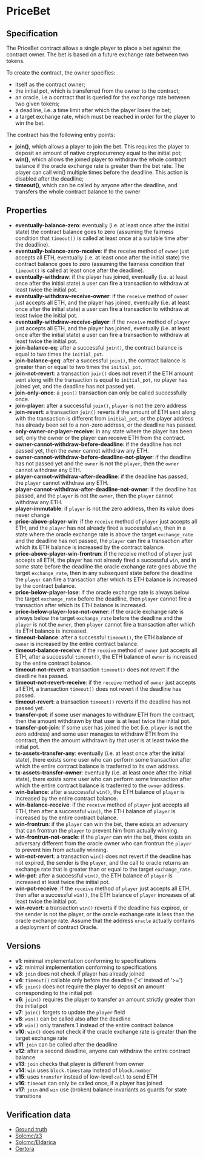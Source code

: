 # PriceBet

## Specification
The PriceBet contract allows a single player to place a bet against the contract owner. The bet is based on a future exchange rate between two tokens. 

To create the contract, the owner specifies:
- itself as the contract owner;
- the initial pot, which is transferred from the owner to the contract;
- an oracle, i.e a contract that is queried for the exchange rate between two given tokens;
- a deadline, i.e. a time limit after which the player loses the bet;
- a target exchange rate, which must be reached in order for the player to win the bet.

The contract has the following entry points:
- **join()**, which allows a player to join the bet. This requires the player to deposit an amount of native cryptocurrency equal to the initial pot;
- **win()**, which allows the joined player to withdraw the whole contract balance if the oracle exchange rate is greater than the bet rate. The player can call win() multiple times before the deadline. This action is disabled after the deadline;
- **timeout()**, which can be called by anyone after the deadline, and transfers the whole contract balance to the owner


## Properties
- **eventually-balance-zero**: eventually (i.e. at least once after the initial state) the contract balance goes to zero (assuming the fairness condition that `timeout()` is called at least once at a suitable time after the deadline).
- **eventually-balance-zero-receive**: if the receive method of `owner` just accepts all ETH, eventually (i.e. at least once after the initial state) the contract balance goes to zero (assuming the fairness condition that `timeout()` is called at least once after the deadline).
- **eventually-withdraw**: if the player has joined, eventually (i.e. at least once after the initial state) a user can fire a transaction to withdraw at least twice the initial pot.
- **eventually-withdraw-receive-owner**: if the `receive` method of `owner` just accepts all ETH, and the player has joined, eventually (i.e. at least once after the initial state) a user can fire a transaction to withdraw at least twice the initial pot.
- **eventually-withdraw-receive-player**: if the `receive` method of `player` just accepts all ETH, and the player has joined, eventually (i.e. at least once after the initial state) a user can fire a transaction to withdraw at least twice the initial pot.
- **join-balance-eq**: after a successful `join()`, the contract balance is equal to two times the `initial_pot`.
- **join-balance-geq**: after a successful `join()`, the contract balance is greater than or equal to two times the `initial_pot`.
- **join-not-revert**: a transaction `join()` does not revert if the ETH amount sent along with the transaction is equal to `initial_pot`, no player has joined yet, and the deadline has not passed yet.
- **join-only-once**: a `join()` transaction can only be called successfully once.
- **join-player**: after a successful `join()`, `player` is not the zero address
- **join-revert**: a transaction `join()` reverts if the amount of ETH sent along with the transaction is different from `initial_pot`, or the player address has already been set to a non-zero address, or the deadline has passed.
- **only-owner-or-player-receive**: in any state where the player has been set, only the owner or the player can receive ETH from the contract.
- **owner-cannot-withdraw-before-deadline**: if the deadline has not passed yet, then the `owner` cannot withdraw any ETH.
- **owner-cannot-withdraw-before-deadline-not-player**: if the deadline has not passed yet and the `owner` is not the `player`, then the `owner` cannot withdraw any ETH.
- **player-cannot-withdraw-after-deadline**: if the deadline has passed, the `player` cannot withdraw any ETH.
- **player-cannot-withdraw-after-deadline-not-owner**: if the deadline has passed, and the `player` is not the `owner`, then the `player` cannot withdraw any ETH.
- **player-immutable**: if `player` is not the zero address, then its value does never change
- **price-above-player-win**: if the `receive` method of `player` just accepts all ETH, and the `player` has not already fired a successful `win`, then in a state where the oracle exchange rate is above the target `exchange_rate` and the deadline has not passed, the `player` can fire a transaction after which its ETH balance is increased by the contract balance.
- **price-above-player-win-frontrun**: if the receive method of `player` just accepts all ETH, the player has not already fired a successful `win`, and in some state before the deadline the oracle exchange rate goes above the target `exchange_rate`, then in any subsequent state before the deadline the `player` can fire a transaction after which its ETH balance is increased by the contract balance.
- **price-below-player-lose**: if the oracle exchange rate is always below the target `exchange_rate` before the deadline, then `player` cannot fire a transaction after which its ETH balance is increased.
- **price-below-player-lose-not-owner**: if the oracle exchange rate is always below the target `exchange_rate` before the deadline and the `player` is not the `owner`, then `player` cannot fire a transaction after which its ETH balance is increased.
- **timeout-balance**: after a successful `timeout()`, the ETH balance of `owner` is increased by the entire contract balance.
- **timeout-balance-receive**: if the `receive` method of `owner` just accepts all ETH, after a successful `timeout()`, the ETH balance of `owner` is increased by the entire contract balance.
- **timeout-not-revert**: a transaction `timeout()` does not revert if the deadline has passed.
- **timeout-not-revert-receive**: if the `receive` method of `owner` just accepts all ETH, a transaction `timeout()` does not revert if the deadline has passed.
- **timeout-revert**: a transaction `timeout()` reverts if the deadline has not passed yet.
- **transfer-pot**: if some user manages to withdraw ETH from the contract, then the amount withdrawn by that user is at least twice the initial pot.
- **transfer-pot-join**: if some user has joined the bet (i.e. `player` is not the zero address) and some user manages to withdraw ETH from the contract, then the amount withdrawn by that user is at least twice the initial pot.
- **tx-assets-transfer-any**: eventually (i.e. at least once after the initial state), there exists some user who can perform some transaction after which the entire contract balance is trasferred to its own address.
- **tx-assets-transfer-owner**: eventually (i.e. at least once after the initial state), there exists some user who can perform some transaction after which the entire contract balance is trasferred to the `owner` address.
- **win-balance**: after a successful `win()`, the ETH balance of `player` is increased by the entire contract balance.
- **win-balance-receive**: if the `receive` method of `player` just accepts all ETH, then after a successful `win()`, the ETH balance of `player` is increased by the entire contract balance.
- **win-frontrun**: if the `player` can win the bet, there exists an adversary that can frontrun the `player` to prevent him from actually winning.
- **win-frontrun-not-oracle**: if the `player` can win the bet, there exists an adversary different from the oracle owner who can frontrun the `player` to prevent him from actually winning.
- **win-not-revert**: a transaction `win()` does not revert if the deadline has not expired, the sender is the `player`, and the call to oracle returns an exchange rate that is greater than or equal to the target `exchange_rate`.
- **win-pot**: after a successful `win()`, the ETH balance of `player` is increased at least twice the initial pot.
- **win-pot-receive**: if the `receive` method of `player` just accepts all ETH, then after a successful `win()`, the ETH balance of `player` increases of at least twice the initial pot.
- **win-revert**: a transaction `win()` reverts if the deadline has expired, or the sender is not the player, or the oracle exchange rate is less than the oracle exchange rate. Assume that the address `oracle` actually contains a deployment of contract Oracle.

## Versions
- **v1**: minimal implementation conforming to specifications
- **v2**: minimal implementation conforming to specifications
- **v3**: `join` does not check if player has already joined 
- **v4**: `timeout()` callable only before the deadline ('<' instead of '>=')
- **v5**: `join()` does not require the player to deposit an amount corresponding to the initial pot
- **v6**: `join()` requires the player to transfer an amount strictly greater than the initial pot
- **v7**: `join()` forgets to update the `player` field  
- **v8**: `win()` can be called also after the deadline  
- **v9**: `win()` only transfers 1 instead of the entire contract balance  
- **v10**: `win()` does not check if the oracle exchange rate is greater than the target exchange rate
- **v11**: `join` can be called after the deadline
- **v12**: after a second deadline, anyone can withdraw the entire contract balance
- **v13**: `join` checks that player is different from owner
- **v14**: `win` uses `block.timestamp` instead of `block.number`
- **v15**: uses `transfer` instead of low-level `call` to send ETH
- **v16**: `timeout` can only be called once, if a player has joined
- **v17**: `join` and `win` use (broken) balance invariants as guards for state transitions

## Verification data

- [Ground truth](ground-truth.csv)
- [Solcmc/z3](solcmc-z3.csv)
- [Solcmc/Eldarica](solcmc-eld.csv)
- [Certora](certora.csv)

